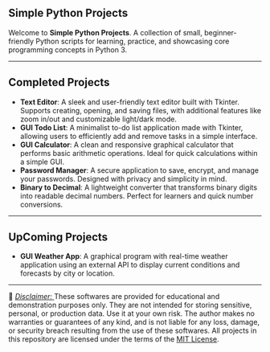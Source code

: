 ## **Simple Python Projects**

Welcome to **Simple Python Projects**. A collection of small, beginner-friendly Python scripts for learning, practice, and showcasing core programming concepts in Python 3.

---

## Completed Projects

- **Text Editor**: A sleek and user-friendly text editor built with Tkinter. Supports creating, opening, and saving files, with additional features like zoom in/out and customizable light/dark mode.
- **GUI Todo List**: A minimalist to-do list application made with Tkinter, allowing users to efficiently add and remove tasks in a simple interface.
- **GUI Calculator**: A clean and responsive graphical calculator that performs basic arithmetic operations. Ideal for quick calculations within a simple GUI.
- **Password Manager**: A secure application to save, encrypt, and manage your passwords. Designed with privacy and simplicity in mind.
- **Binary to Decimal**: A lightweight converter that transforms binary digits into readable decimal numbers. Perfect for learners and quick number conversions.


---

## UpComing Projects

 - **GUI Weather App**: A graphical program with real-time weather application using an external API to display current conditions and forecasts by city or location.

---

📜 
<u> *Disclaimer:* </u>These softwares are provided for educational and demonstration purposes only.
They are not intended for storing sensitive, personal, or production data.
Use it at your own risk. The author makes no warranties or guarantees of any kind, and is not liable for any loss, damage, or security breach resulting from the use of these softwares.
All projects in this repository are licensed under the terms of the [MIT License](./LICENSE).
